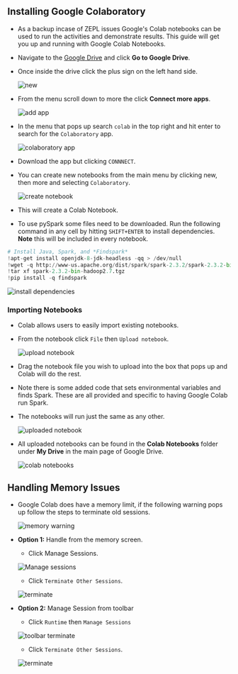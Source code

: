 ## Installing Google Colaboratory

* As a backup incase of ZEPL issues Google's Colab notebooks can be used to run the activities and demonstrate results. This guide will get you up and running with Google Colab Notebooks.

* Navigate to the [Google Drive](https://www.google.com/drive/) and click **Go to Google Drive**.

* Once inside the drive click the plus sign on the left hand side.

  ![new](Images/new.png)

* From the menu scroll down to more the click **Connect more apps**.

  ![add app](Images/add-colab.png)

* In the menu that pops up search `colab` in the top right and hit enter to search for the `Colaboratory` app.

  ![colaboratory app](Images/connect-colab.png)

* Download the app but clicking `CONNNECT`.

* You can create new notebooks from the main menu by clicking new, then more and selecting `Colaboratory`.

  ![create notebook](Images/create-notebook.png)

* This will create a Colab Notebook.

* To use pySpark some files need to be downloaded. Run the following command in any cell by hitting `SHIFT+ENTER` to install dependencies. **Note** this will be included in every notebook.

```python
# Install Java, Spark, and *Findspark*
!apt-get install openjdk-8-jdk-headless -qq > /dev/null
!wget -q http://www-us.apache.org/dist/spark/spark-2.3.2/spark-2.3.2-bin-hadoop2.7.tgz
!tar xf spark-2.3.2-bin-hadoop2.7.tgz
!pip install -q findspark
```

  ![install dependencies](Images/install-dependencies.png)

### Importing Notebooks

* Colab allows users to easily import existing notebooks.

* From the notebook click `File` then `Upload notebook`.

  ![upload notebook](Images/upload-notebook.png)

* Drag the notebook file you wish to upload into the box that pops up and Colab will do the rest.

* Note there is some added code that sets environmental variables and finds Spark. These are all provided and specific to having Google Colab run Spark.

* The notebooks will run just the same as any other.

  ![uploaded notebook](Images/uploaded-notebook.png)

* All uploaded notebooks can be found in the **Colab Notebooks** folder under **My Drive** in the main page of Google Drive.

  ![colab notebooks](Images/colab-folder.png)

## Handling Memory Issues

* Google Colab does have a memory limit, if the following warning pops up follow the steps to terminate old sessions.

  ![memory warning](Images/memory_warning.png)

* **Option 1:** Handle from the memory screen.

  * Click Manage Sessions.

  ![Manage sessions](Images/manage-sessions.png)

  * Click `Terminate Other Sessions`.

  ![terminate](Images/terminate-sessions.png)

* **Option 2:** Manage Session from toolbar

  * Click `Runtime` then `Manage Sessions`

  ![toolbar terminate](Images/toolbar.png)

  * Click `Terminate Other Sessions`.

  ![terminate](Images/terminate-sessions.png)
